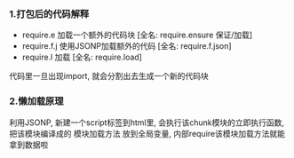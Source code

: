 ### 1.打包后的代码解释

- require.e 加载一个额外的代码块 [全名: require.ensure 保证/加载]
- require.f.j 使用JSONP加载额外的代码 [全名: require.f.json]
- require.l 加载 [全名: require.load]

代码里一旦出现import, 就会分割出去生成一个新的代码块

### 2.懒加载原理

利用JSONP, 新建一个script标签到html里, 会执行该chunk模块的立即执行函数,
把该模块编译成的 模块加载方法 放到全局变量, 内部require该模块加载方法就能拿到数据啦 